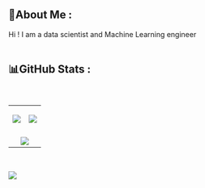 ## 💫About Me :

Hi ! I am a data scientist and Machine Learning engineer
<br>
<br>



## 📊GitHub Stats :

<br/>
<table align=center>
    <tr>
        <td colspan=1> 
          
![](https://github-readme-stats.vercel.app/api?username=Hamid-abdellaoui&theme=radical&hide_border=true&include_all_commits=true&count_private=true) </td>
        <td colspan=1>
        ![](https://github-readme-stats.vercel.app/api/top-langs/?username=Hamid-abdellaoui&theme=radical&hide_border=true&include_all_commits=false&count_private=false&layout=compact) 
        </td>
    </tr>
    <tr>
     <td colspan="2"> </td>
    </tr>
    <tr style="background-color: transparent !important;">
       <td align=center colspan="2"  style="background-color: transparent;">
         ![](https://github-readme-streak-stats.herokuapp.com/?user=Hamid-abdellaoui&theme=radical&hide_border=true)
         </td>
    </tr>
</table>
<br>

[![](https://visitcount.itsvg.in/api?id=Hamid-abdellaoui&icon=0&color=0)](https://visitcount.itsvg.in)
